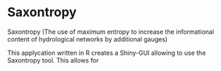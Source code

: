 # Saxontropy
 Saxontropy (The use of maximum entropy to increase the informational content of hydrological networks by additional gauges)

This applycation written in R creates a Shiny-GUI allowing to use the Saxontropy tool.
This allows for 
